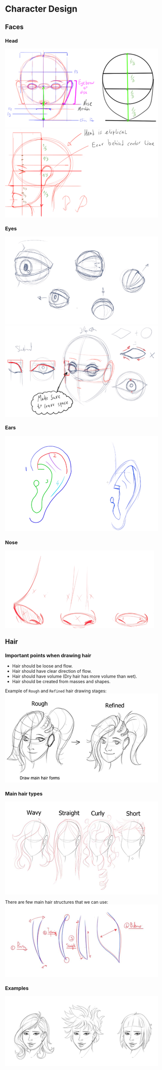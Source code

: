 # Character Design

## Faces

### Head
![](img/face_proportions.PNG)
![](img/head_side_view.PNG)

### Eyes
![](img/eyes_shape.PNG)
![](img/eyes.PNG)

### Ears
![](img/ears.PNG)

### Nose
![](img/nose.PNG)

## Hair

### Important points when drawing hair

* Hair should be loose and flow.
* Hair should have clear direction of flow.
* Hair should have volume (Dry hair has more volume than wet).
* Hair should be created from masses and shapes.

Example of `Rough` and `Refined` hair drawing stages:
![](img/hair/hair1.JPG)

### Main hair types

![](img/hair/hair_types.JPG)

There are few main hair structures that we can use:
![](img/hair/hair_structures.JPG)

### Examples

![](img/hair/hair_examples.JPG)